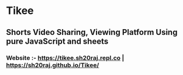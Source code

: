 # Tikee
## Shorts Video Sharing, Viewing Platform Using pure JavaScript and sheets

### Website :- https://tikee.sh20raj.repl.co | https://sh20raj.github.io/Tikee/
